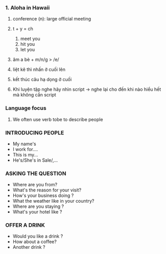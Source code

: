 ### 1. Aloha in Hawaii
1. conference (n): large official meeting

2. t + y = ch
    1. meet you
    2. hit you
    3. let you
3. âm a bè + m/n/g > /e/
4. liệt kê thì nhấn ở cuối lên
5. kết thúc câu hạ dọng ở cuối
6. Khi luyện tập nghe hãy nhìn script -> nghe lại cho đến khi nào hiểu hết mà không cần script

### Language focus
1. We often use verb tobe to describe people 

### INTRODUCING PEOPLE
- My name's
- I work for....
- This is my...
- He's/She's in Sale/,...

### ASKING THE QUESTION
- Where are you from?
- What's the reason for your visit?
- How's your business doing ?
- What the weather like in your country?
- Where are you staying ?
- What's your hotel like ?

### OFFER A DRINK
- Would you like a drink ?
- How about a coffee?
- Another drink ?